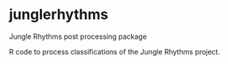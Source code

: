 # junglerhythms

Jungle Rhythms post processing package

R code to process classifications of the Jungle Rhythms project.
